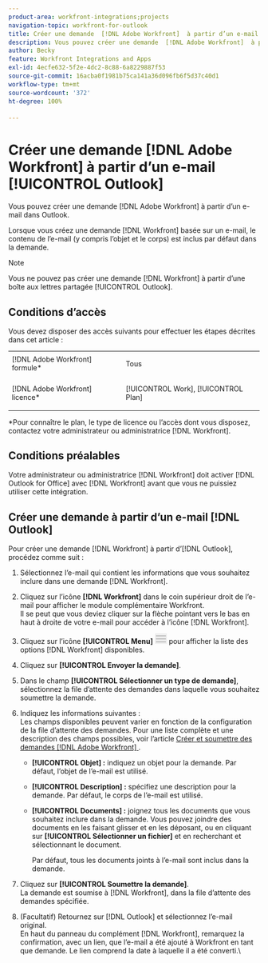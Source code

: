 ```yaml
---
product-area: workfront-integrations;projects
navigation-topic: workfront-for-outlook
title: Créer une demande  [!DNL Adobe Workfront]  à partir d’un e-mail Outlook
description: Vous pouvez créer une demande  [!DNL Adobe Workfront]  à partir d’un e-mail dans Outlook.
author: Becky
feature: Workfront Integrations and Apps
exl-id: 4ecfe632-5f2e-4dc2-8c88-6a8229887f53
source-git-commit: 16acba0f1981b75ca141a36d096fb6f5d37c40d1
workflow-type: tm+mt
source-wordcount: '372'
ht-degree: 100%

---
```


# Créer une demande [!DNL Adobe Workfront] à partir d’un e-mail [!UICONTROL Outlook]

Vous pouvez créer une demande [!DNL Adobe Workfront] à partir d’un e-mail dans Outlook.

Lorsque vous créez une demande [!DNL Workfront] basée sur un e-mail, le contenu de l’e-mail (y compris l’objet et le corps) est inclus par défaut dans la demande.

>[!NOTE]
>
>Vous ne pouvez pas créer une demande [!DNL Workfront] à partir d’une boîte aux lettres partagée [!UICONTROL Outlook].

## Conditions d’accès

Vous devez disposer des accès suivants pour effectuer les étapes décrites dans cet article :

<table style="table-layout:auto"> 
 <col> 
 <col> 
 <tbody> 
  <tr> 
   <td role="rowheader">[!DNL Adobe Workfront] formule*</td> 
   <td> <p>Tous</p> </td> 
  </tr> 
  <tr> 
   <td role="rowheader">[!DNL Adobe Workfront] licence*</td> 
   <td> <p>[!UICONTROL Work], [!UICONTROL Plan]</p> </td> 
  </tr> 
 </tbody> 
</table>

&#42;Pour connaître le plan, le type de licence ou l’accès dont vous disposez, contactez votre administrateur ou administratrice [!DNL Workfront].

## Conditions préalables

Votre administrateur ou administratrice [!DNL Workfront] doit activer [!DNL Outlook for Office] avec [!DNL Workfront] avant que vous ne puissiez utiliser cette intégration.

## Créer une demande à partir d’un e-mail [!DNL Outlook]

Pour créer une demande [!DNL Workfront] à partir d’[!DNL Outlook], procédez comme suit :

1. Sélectionnez l’e-mail qui contient les informations que vous souhaitez inclure dans une demande [!DNL Workfront].
1. Cliquez sur l’icône **[!DNL Workfront]** dans le coin supérieur droit de l’e-mail pour afficher le module complémentaire Workfront.\
   Il se peut que vous deviez cliquer sur la flèche pointant vers le bas en haut à droite de votre e-mail pour accéder à l’icône [!DNL Workfront].

1. Cliquez sur l’icône **[!UICONTROL Menu]** ![o365_addin_menu2_icon.png](assets/o365-addin-menu2-icon.png) pour afficher la liste des options [!DNL Workfront] disponibles.

1. Cliquez sur **[!UICONTROL Envoyer la demande]**.
1. Dans le champ **[!UICONTROL Sélectionner un type de demande]**, sélectionnez la file d’attente des demandes dans laquelle vous souhaitez soumettre la demande.

1. Indiquez les informations suivantes :\
   Les champs disponibles peuvent varier en fonction de la configuration de la file d’attente des demandes. Pour une liste complète et une description des champs possibles, voir l’article [Créer et soumettre des demandes  [!DNL Adobe Workfront] ](../../manage-work/requests/create-requests/create-submit-requests.md).

   * **[!UICONTROL Objet] :** indiquez un objet pour la demande. Par défaut, l’objet de l’e-mail est utilisé.
   * **[!UICONTROL Description] :** spécifiez une description pour la demande. Par défaut, le corps de l’e-mail est utilisé.
   * **[!UICONTROL Documents] :** joignez tous les documents que vous souhaitez inclure dans la demande. Vous pouvez joindre des documents en les faisant glisser et en les déposant, ou en cliquant sur **[!UICONTROL Sélectionner un fichier]** et en recherchant et sélectionnant le document.

     Par défaut, tous les documents joints à l’e-mail sont inclus dans la demande.

1. Cliquez sur **[!UICONTROL Soumettre la demande]**.\
   La demande est soumise à [!DNL Workfront], dans la file d’attente des demandes spécifiée.

1. (Facultatif) Retournez sur [!DNL Outlook] et sélectionnez l’e-mail original.\
   En haut du panneau du complément [!DNL Workfront], remarquez la confirmation, avec un lien, que l’e-mail a été ajouté à Workfront en tant que demande. Le lien comprend la date à laquelle il a été converti.\
